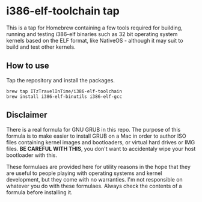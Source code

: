 # i386-elf-toolchain tap

This is a tap for Homebrew containing a few tools required for building,
running and testing i386-elf binaries such as 32 bit operating system kernels
based on the ELF format, like NativeOS - although it may suit to build and
test other kernels.

## How to use

Tap the repository and install the packages.

    brew tap ITzTravelInTime/i386-elf-toolchain
    brew install i386-elf-binutils i386-elf-gcc

## Disclaimer

There is a real formula for GNU GRUB in this repo. The purpose of this formula
is to make easier to install GRUB on a Mac in order to author ISO files
containing kernel images and bootloaders, or virtual hard drives or IMG files.
**BE CAREFUL WITH THIS**, you don't want to accidentaly wipe your host
bootloader with this.

These formulaes are provided here for utility reasons in the hope that they
are useful to people playing with operating systems and kernel development,
but they come with no warranties. I'm not responsible on whatever you do with
these formulaes. Always check the contents of a formula before installing it.
